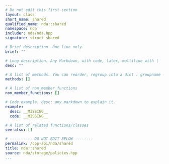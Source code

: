 ```yaml
---
# Do not edit this first section
layout: class
short_name: shared
qualified_name: nda::shared
namespace: nda
includer: nda/nda.hpp
signature: struct shared

# Brief description. One line only.
brief: ""

# Long description. Any Markdown, with code, latex, multiline with |
desc: ""

# A list of methods. You can reorder, regroup into a dict : groupname -> list
methods: []

# A list of non_member_functions
non_member_functions: []

# Code example. desc: any markdown to explain it.
example:
  desc: __MISSING__
  code: __MISSING__

# A list of related functions/classes
see-also: []

# ---------- DO NOT EDIT BELOW --------
permalink: /cpp-api/nda/shared
title: nda::shared
source: nda/storage/policies.hpp
...
```


